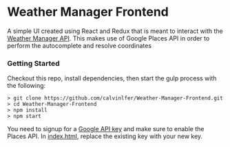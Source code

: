 # Weather Manager Frontend
A simple UI created using React and Redux that is meant to interact with the [Weather Manager API](https://github.com/calvinlfer/Weather-Manager). This makes use of Google Places API in order to perform the autocomplete and resolve coordinates

### Getting Started
Checkout this repo, install dependencies, then start the gulp process with the following:

```
> git clone https://github.com/calvinlfer/Weather-Manager-Frontend.git
> cd Weather-Manager-Frontend
> npm install
> npm start
```

You need to signup for a [Google API key](https://console.developers.google.com) and make sure to enable the Places API. In [index.html](https://github.com/calvinlfer/Weather-Manager-Frontend/blob/master/index.html), replace the existing key with your new key. 

